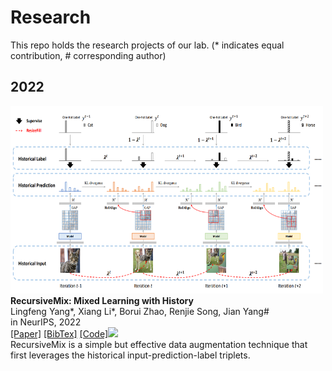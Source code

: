 # Research
This repo holds the research projects of our lab.
(* indicates equal contribution, # corresponding author)


<div>
  <h2>2022</h2>
	<div><img src="./resources/paper_icon/NeurIPS_2022_RM.png" width=500 height=300 />
            <div><strong>RecursiveMix: Mixed Learning with History</strong><br>
		Lingfeng Yang*, Xiang Li*, Borui Zhao, Renjie Song, Jian Yang#<br>
                in NeurIPS, 2022<br>
                <a href="https://arxiv.org/pdf/2203.06844.pdf">[Paper]</a>
                <a href="https://github.com/implus/implus.github.io/tree/master/resources/bibtex/NeurIPS_2022_RM.txt">[BibTex]</a>
                <a href="https://github.com/implus/RecursiveMix-pytorch">[Code]</a><img
                        src="https://img.shields.io/github/stars/implus/RecursiveMix-pytorch?style=social"/>
                <br>
                <alert>
        RecursiveMix is a simple but effective data augmentation technique that first leverages the historical input-prediction-label triplets.
		</alert>
            </div>
            <div style="clear: both;"></div>
        </div>        
	
  <h2></h2>
</div>
